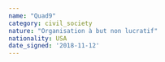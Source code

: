 ```yaml
---
name: "Quad9"
category: civil_society
nature: "Organisation à but non lucratif"
nationality: USA
date_signed: '2018-11-12'
---
```

    